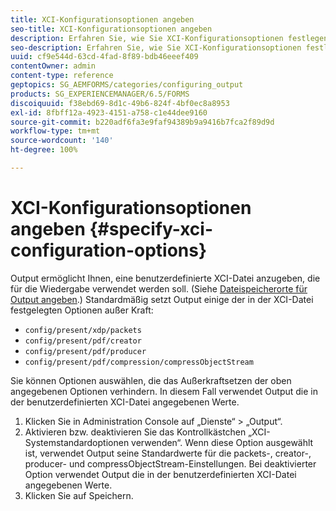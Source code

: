 ```yaml
---
title: XCI-Konfigurationsoptionen angeben
seo-title: XCI-Konfigurationsoptionen angeben
description: Erfahren Sie, wie Sie XCI-Konfigurationsoptionen festlegen.
seo-description: Erfahren Sie, wie Sie XCI-Konfigurationsoptionen festlegen.
uuid: cf9e544d-63cd-4fad-8f89-bdb46eeef409
contentOwner: admin
content-type: reference
geptopics: SG_AEMFORMS/categories/configuring_output
products: SG_EXPERIENCEMANAGER/6.5/FORMS
discoiquuid: f38ebd69-8d1c-49b6-824f-4bf0ec8a8953
exl-id: 8fbff12a-4923-4151-a758-c1e44dee9160
source-git-commit: b220adf6fa3e9faf94389b9a9416b7fca2f89d9d
workflow-type: tm+mt
source-wordcount: '140'
ht-degree: 100%

---
```


# XCI-Konfigurationsoptionen angeben {#specify-xci-configuration-options}

Output ermöglicht Ihnen, eine benutzerdefinierte XCI-Datei anzugeben, die für die Wiedergabe verwendet werden soll. (Siehe [Dateispeicherorte für Output angeben](/help/forms/using/admin-help/specify-file-locations-output.md#specify-file-locations-for-output).) Standardmäßig setzt Output einige der in der XCI-Datei festgelegten Optionen außer Kraft:

* `config/present/xdp/packets`
* `config/present/pdf/creator`
* `config/present/pdf/producer`
* `config/present/pdf/compression/compressObjectStream`

Sie können Optionen auswählen, die das Außerkraftsetzen der oben angegebenen Optionen verhindern. In diesem Fall verwendet Output die in der benutzerdefinierten XCI-Datei angegebenen Werte.

1. Klicken Sie in Administration Console auf „Dienste“ > „Output“.
1. Aktivieren bzw. deaktivieren Sie das Kontrollkästchen „XCI-Systemstandardoptionen verwenden“. Wenn diese Option ausgewählt ist, verwendet Output seine Standardwerte für die packets-, creator-, producer- und compressObjectStream-Einstellungen. Bei deaktivierter Option verwendet Output die in der benutzerdefinierten XCI-Datei angegebenen Werte.
1. Klicken Sie auf Speichern.
